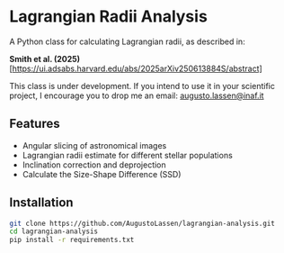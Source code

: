 # Lagrangian Radii Analysis

A Python class for calculating Lagrangian radii, as described in:

**Smith et al. (2025)**  
[https://ui.adsabs.harvard.edu/abs/2025arXiv250613884S/abstract]  

This class is under development. If you intend to use it in your scientific project, I encourage you to drop me an email: augusto.lassen@inaf.it

## Features

- Angular slicing of astronomical images
- Lagrangian radii estimate for different stellar populations
- Inclination correction and deprojection
- Calculate the Size-Shape Difference (SSD)

## Installation

```bash
git clone https://github.com/AugustoLassen/lagrangian-analysis.git
cd lagrangian-analysis
pip install -r requirements.txt
